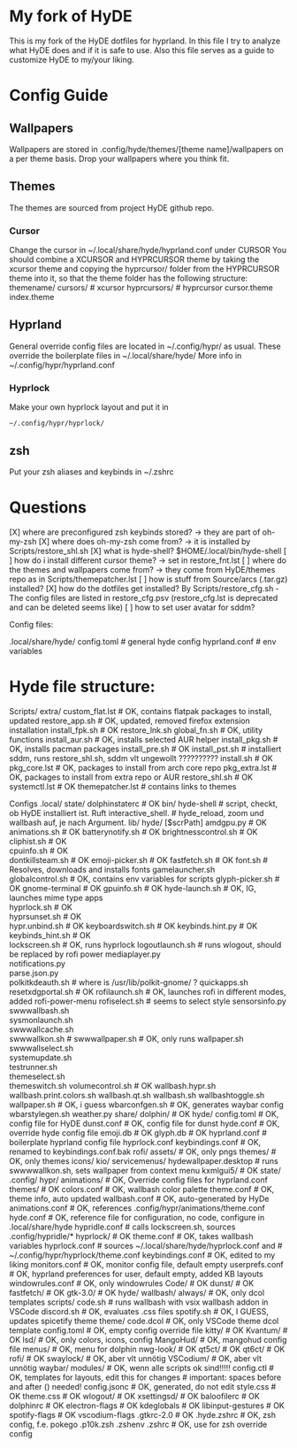 # My fork of HyDE

This is my fork of the HyDE dotfiles for hyprland. In this file I try to analyze what HyDE does and if it is safe to use. Also this file serves as a guide to customize HyDE to my/your liking.

# Config Guide

## Wallpapers

Wallpapers are stored in .config/hyde/themes/[theme name]/wallpapers on a per theme basis. Drop your wallpapers where you think fit.

## Themes

The themes are sourced from project HyDE github repo.

### Cursor

Change the cursor in ~/.local/share/hyde/hyprland.conf under CURSOR
You should combine a XCURSOR and HYPRCURSOR theme by taking the xcursor theme and copying the hyprcursor/ folder from the HYPRCURSOR theme into it, so that the theme folder has the following structure:
    themename/
        cursors/ # xcursor
        hyprcursors/ # hyprcursor
        cursor.theme
        index.theme

## Hyprland

General override config files are located in ~/.config/hypr/ as usual. These override the boilerplate files in ~/.local/share/hyde/ 
More info in ~/.config/hypr/hyprland.conf

### Hyprlock

Make your own hyprlock layout and put it in

    ~/.config/hypr/hyprlock/

## zsh

Put your zsh aliases and keybinds in ~/.zshrc


# Questions

[X] where are preconfigured zsh keybinds stored? -> they are part of oh-my-zsh
[X] where does oh-my-zsh come from? -> it is installed by Scripts/restore_shl.sh
[X] what is hyde-shell? $HOME/.local/bin/hyde-shell
[ ] how do i install different cursor theme? -> set in restore_fnt.lst
[ ] where do the themes and wallpapers come from? -> they come from HyDE/themes repo as in Scripts/themepatcher.lst
[ ] how is stuff from Source/arcs (.tar.gz) installed?
[X] how do the dotfiles get installed? By Scripts/restore_cfg.sh
    - The config files are listed in restore_cfg.psv (restore_cfg.lst is deprecated and can be deleted seems like)
[ ] how to set user avatar for sddm?



Config files:

.local/share/hyde/
    config.toml # general hyde config
    hyprland.conf # env variables

# Hyde file structure:

Scripts/
    extra/
        custom_flat.lst # OK, contains flatpak packages to install, updated
        restore_app.sh # OK, updated, removed firefox extension installation
        install_fpk.sh # OK
        restore_lnk.sh
    global_fn.sh # OK, utility functions
    install_aur.sh # OK, installs selected AUR helper
    install_pkg.sh # OK, installs pacman packages
    install_pre.sh # OK
    install_pst.sh # installiert sddm, runs restore_shl.sh, sddm vlt ungewollt ??????????
    install.sh # OK
    pkg_core.lst # OK, packages to install from arch core repo
    pkg_extra.lst # OK, packages to install from extra repo or AUR
    restore_shl.sh # OK
    systemctl.lst # OK
    themepatcher.lst # contains links to themes
    
Configs
    .local/
        state/
            dolphinstaterc # OK
        bin/
            hyde-shell      # script, checkt, ob HyDE installiert ist. Ruft interactive_shell.
                            # hyde_reload, zoom und wallbash auf, je nach Argument.
        lib/
            hyde/ [$scrPath]
                amdgpu.py   # OK
                animations.sh # OK
                batterynotify.sh # OK
                brightnesscontrol.sh # OK
                cliphist.sh	# OK      
                cpuinfo.sh # OK  
                dontkillsteam.sh # OK
                emoji-picker.sh # OK
                fastfetch.sh # OK
                font.sh	# Resolves, downloads and installs fonts
                gamelauncher.sh       
                globalcontrol.sh # OK, contains env variables for scripts
                glyph-picker.sh # OK
                gnome-terminal # OK	
                gpuinfo.sh # OK
                hyde-launch.sh # OK, IG, launches mime type apps	
                hyprlock.sh # OK	
                hyprsunset.sh # OK	
                hypr.unbind.sh # OK
                keyboardswitch.sh # OK
                keybinds.hint.py # OK	
                keybinds_hint.sh # OK	
                lockscreen.sh # OK, runs hyprlock
                logoutlaunch.sh # runs wlogout, should be replaced by rofi power 
                mediaplayer.py	   
                notifications.py   
                parse.json.py	   
                polkitkdeauth.sh # where is /usr/lib/polkit-gnome/ ?
                quickapps.sh	   
                resetxdgportal.sh # OK
                rofilaunch.sh # OK, launches rofi in different modes, added rofi-power-menu
                rofiselect.sh # seems to select style
                sensorsinfo.py
                swwwallbash.sh    
                sysmonlaunch.sh   
                swwwallcache.sh   
                swwwallkon.sh # 
                swwwallpaper.sh # OK, only runs wallpaper.sh
                swwwallselect.sh  
                systemupdate.sh   
                testrunner.sh     
                themeselect.sh    
                themeswitch.sh
                volumecontrol.sh # OK
                wallbash.hypr.sh
                wallbash.print.colors.sh
                wallbash.qt.sh
                wallbash.sh
                wallbashtoggle.sh
                wallpaper.sh # OK, i guess
                wbarconfgen.sh # OK, generates waybar config
                wbarstylegen.sh
                weather.py
        share/
            dolphin/ # OK
            hyde/
                config.toml # OK, config file for HyDE
                dunst.conf # OK, config file for dunst
                hyde.conf # OK, override hyde config file
                emoji.db # OK
                glyph.db # OK
                hyprland.conf # boilerplate hyprland config file
                hyprlock.conf
                keybindings.conf # OK, renamed to keybindings.conf.bak
                rofi/
                    assets/ # OK, only pngs
                    themes/ # OK, only themes
            icons/
            kio/ 
                servicemenus/
                    hydewallpaper.desktop # runs swwwwallkon.sh, sets wallpaper from context menu
            kxmlgui5/ # OK
        state/
    .config/
        hypr/
            animations/     # OK, Override config files for hyprland.conf
            themes/ # OK
                colors.conf # OK, wallbash color palette
                theme.conf # OK, theme info, auto updated
                wallbash.conf # OK, auto-generated by HyDe
            animations.conf # OK, references .config/hypr/animations/theme.conf
            hyde.conf # OK, reference file for configuration, no code, configure in .local/share/hyde 
            hypridle.conf # calls lockscreen.sh, sources .config/hypridle/*
            hyprlock/ # OK
                theme.conf # OK, takes wallbash variables 
            hyprlock.conf # sources ~/.local/share/hyde/hyprlock.conf and 
                          # ~/.config/hypr/hyprlock/theme.conf
            keybindings.conf # OK, edited to my liking
            monitors.conf # OK, monitor config file, default empty
            userprefs.conf # OK, hyprland preferences for user, default empty, added KB layouts
            windowrules.conf # OK, only windowrules
        Code/ # OK
        dunst/ # OK    
        fastfetch/ # OK
        gtk-3.0/ # OK
        hyde/
            wallbash/
                always/ # OK, only dcol templates
                scripts/
                    code.sh # runs wallbash with vsix wallbash addon in VSCode
                    discord.sh # OK, evaluates .css files
                    spotify.sh # OK, I GUESS, updates spicetify theme
                theme/
                    code.dcol # OK, only VSCode theme dcol template
            config.toml # OK, empty config override file
        kitty/ # OK
        Kvantum/ # OK
        lsd/ # OK, only colors, icons, config
        MangoHud/ # OK, mangohud config file
        menus/ # OK, menu for dolphin
        nwg-look/ # OK
        qt5ct/ # OK
        qt6ct/ # OK
        rofi/ # OK
        swaylock/ # OK, aber vlt unnötig
        VSCodium/ # OK, aber vlt unnötig
        waybar/
            modules/ # OK, wenn alle scripts ok sind!!!!!
            config.ctl # OK, templates for layouts, edit this for changes
                        # important: spaces before and after () needed!
            config.jsonc # OK, generated, do not edit
            style.css # OK
            theme.css # OK
        wlogout/ # OK
        xsettingsd/ # OK
        baloofilerc # OK
        dolphinrc # OK
        electron-flags # OK
        kdeglobals # OK
        libinput-gestures # OK
        spotify-flags # OK
        vscodium-flags
    .gtkrc-2.0 # OK
    .hyde.zshrc # OK, zsh config, f.e. pokego
    .p10k.zsh
    .zshenv
    .zshrc # OK, use for zsh override config
